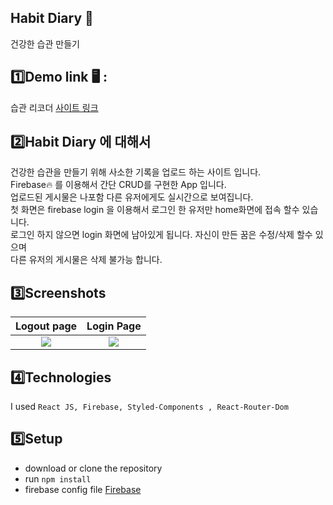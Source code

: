 ## Habit Diary 📑
건강한 습관 만들기

## 1️⃣Demo link 🖥 :
습관 리코더 [사이트 링크](https://albamong-eb240.firebaseapp.com/)

## 2️⃣Habit Diary 에 대해서
건강한 습관을 만들기 위해 사소한 기록을 업로드 하는 사이트 입니다.  <br/>
Firebase🔥 를 이용해서 간단 CRUD를 구현한 App 입니다.  <br/>
업로드된 게시물은 나포함 다른 유저에게도 실시간으로 보여집니다. <br/>
첫 화면은 firebase login 을 이용해서 로그인 한 유저만 home화면에 접속 할수 있습니다. <br/>
로그인 하지 않으면 login 화면에 남아있게 됩니다. 자신이 만든 꿈은 수정/삭제 할수 있으며 <br/>
다른 유저의 게시물은 삭제 불가능 합니다.

## 3️⃣Screenshots
Logout page            |  Login Page
:-------------------------:|:-------------------------:
![](https://user-images.githubusercontent.com/71690036/147661226-fc717580-f29b-4945-81a5-804fe1e06c7e.png)  |  ![](https://user-images.githubusercontent.com/71690036/147661264-391814ae-8cdd-4d71-98aa-470ad13b7953.png)


## 4️⃣Technologies
I used `React JS, Firebase, Styled-Components , React-Router-Dom`

## 5️⃣Setup
- download or clone the repository
- run `npm install`
- firebase config file [Firebase](https://firebase.google.com/)
